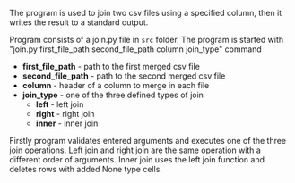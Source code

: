 The program is used to join two csv files using a specified column, then it writes the result to a standard output. 

Program consists of a join.py file in `src` folder. The program is started with "join.py first_file_path second_file_path column join_type" command 
* __first_file_path__ - path to the first merged csv file
* __second_file_path__ - path to the second merged csv file
* __column__ - header of a column to merge in each file
* __join_type__ - one of the three defined types of join
    * __left__ - left join
    * __right__ - right join
    * __inner__ - inner join
    
Firstly program validates entered arguments and executes one of the three join operations. Left join and right join are the same operation with a different order of arguments. Inner join uses the left join function and deletes rows with added None type cells.